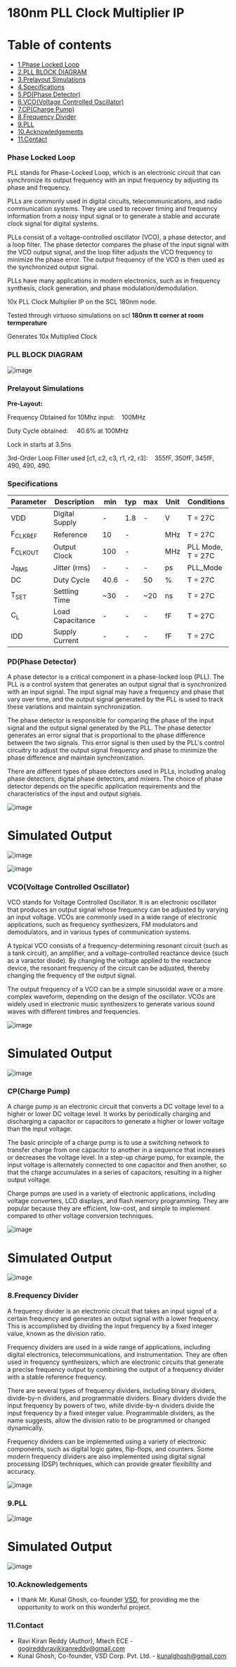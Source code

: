 # 180nm PLL Clock Multiplier IP

# Table of contents
 - [1.Phase Locked Loop](https://github.com/Gogireddyravikiran/msvsdpll/blob/main/README.md#-Phase-Locked-Loop-)
 - [2.PLL BLOCK DIAGRAM](https://github.com/Gogireddyravikiran/msvsdpll/blob/main/README.md#-PLL-BLOCK-DIAGRAM-)
 - [3.Prelayout Simulations](https://github.com/Gogireddyravikiran/msvsdpll/blob/main/README.md#-Prelayout-Simulations-)
 - [4.Specifications](https://github.com/Gogireddyravikiran/msvsdpll/blob/main/README.md#-Specifications-)
 - [5.PD(Phase Detector)](https://github.com/Gogireddyravikiran/msvsdpll/blob/main/README.md#-PD(Phase-Detector)-)
 - [6.VCO(Voltage Controlled Oscillator)](https://github.com/Gogireddyravikiran/msvsdpll/blob/main/README.md#-VCO(Voltage-Controlled-Oscillator)-)
 - [7.CP(Charge Pump)](https://github.com/Gogireddyravikiran/msvsdpll/blob/main/README.md#-CP(Charge-Pump)-)
 - [8.Frequency Divider](https://github.com/Gogireddyravikiran/msvsdpll/blob/main/README.md#-Frequency-Divider-)
 - [9.PLL](https://github.com/Gogireddyravikiran/msvsdpll/blob/main/README.md#-PLL-)
 - [10.Acknowledgements](https://github.com/Gogireddyravikiran/msvsdpll/blob/main/README.md#-Acknowledgements-)
 - [11.Contact](https://github.com/Gogireddyravikiran/msvsdpll/blob/main/README.md#-Contact-)

 ### Phase Locked Loop

PLL stands for Phase-Locked Loop, which is an electronic circuit that can synchronize its output frequency with an input frequency by adjusting its phase and frequency.

PLLs are commonly used in digital circuits, telecommunications, and radio communication systems. They are used to recover timing and frequency information from a noisy input signal or to generate a stable and accurate clock signal for digital systems.

PLLs consist of a voltage-controlled oscillator (VCO), a phase detector, and a loop filter. The phase detector compares the phase of the input signal with the VCO output signal, and the loop filter adjusts the VCO frequency to minimize the phase error. The output frequency of the VCO is then used as the synchronized output signal.

PLLs have many applications in modern electronics, such as in frequency synthesis, clock generation, and phase modulation/demodulation.


10x PLL Clock Multiplier IP on the SCL 180nm node.

Tested through virtuoso simulations on scl <b>180nm tt corner at room termperature</b>

Generates 10x Multiplied Clock

### PLL BLOCK DIAGRAM

![image](https://user-images.githubusercontent.com/110079770/221420600-607404b2-fbcf-4365-932b-cef8cffd47ec.png)

### Prelayout Simulations
<b> Pre-Layout: </b> <br>

Frequency Obtained for  10Mhz input: &nbsp;&nbsp;&nbsp;100MHz <br>

Duty Cycle obtained: &nbsp;&nbsp;&nbsp; 40.6% at 100MHz

Lock in starts at 3.5ns

3rd-Order Loop Filter used [c1, c2, c3, r1, r2, r3]: &nbsp;&nbsp;&nbsp;355fF, 350fF, 345fF, 490, 490, 490.

### Specifications


| Parameter | Description | min | typ | max | Unit | Conditions |
| --- | --- | --- | --- | --- | --- | --- |
| VDD | Digital Supply | - | 1.8 | - | V | T = 27C |
| F<sub>CLKREF</sub> | Reference | 10 | - |  | MHz | T = 27C |
| F<sub>CLKOUT</sub> | Output Clock | 100 | - |  | MHz | PLL Mode, T = 27C |
| J<sub>RMS</sub> | Jitter (rms) | - | - | - | ps | PLL_Mode |
| DC | Duty Cycle | 40.6 | - | 50 | % | T = 27C | 
| T<sub>SET</sub> | Settling Time | ~30 | - | ~20 | ns | T = 27C |
| C<sub>L</sub> | Load Capacitance | - | - | - | fF | T = 27C |
| IDD | Supply Current | - | - | - | fF | T = 27C |





### PD(Phase Detector)

A phase detector is a critical component in a phase-locked loop (PLL). The PLL is a control system that generates an output signal that is synchronized with an input signal. The input signal may have a frequency and phase that vary over time, and the output signal generated by the PLL is used to track these variations and maintain synchronization.

The phase detector is responsible for comparing the phase of the input signal and the output signal generated by the PLL. The phase detector generates an error signal that is proportional to the phase difference between the two signals. This error signal is then used by the PLL's control circuitry to adjust the output signal frequency and phase to minimize the phase difference and maintain synchronization.

There are different types of phase detectors used in PLLs, including analog phase detectors, digital phase detectors, and mixers. The choice of phase detector depends on the specific application requirements and the characteristics of the input and output signals.

![image](https://user-images.githubusercontent.com/110079770/219592091-287b9540-b966-4577-878b-411eaaa34976.png)

# Simulated Output 

![image](https://user-images.githubusercontent.com/110079770/219910205-7a4f4b9c-197b-4a22-9198-e2851cb5bcda.png)


![image](https://user-images.githubusercontent.com/110079770/219910273-1c91e4a3-c2c5-4106-aff0-f1a2be9e1ef1.png)



### VCO(Voltage Controlled Oscillator)

VCO stands for Voltage Controlled Oscillator. It is an electronic oscillator that produces an output signal whose frequency can be adjusted by varying an input voltage. VCOs are commonly used in a wide range of electronic applications, such as frequency synthesizers, FM modulators and demodulators, and in various types of communication systems.

A typical VCO consists of a frequency-determining resonant circuit (such as a tank circuit), an amplifier, and a voltage-controlled reactance device (such as a varactor diode). By changing the voltage applied to the reactance device, the resonant frequency of the circuit can be adjusted, thereby changing the frequency of the output signal.

The output frequency of a VCO can be a simple sinusoidal wave or a more complex waveform, depending on the design of the oscillator. VCOs are widely used in electronic music synthesizers to generate various sound waves with different timbres and frequencies.

![image](https://user-images.githubusercontent.com/110079770/219592583-7b3adbac-c411-4786-81bd-ad7c13b7418c.png)


# Simulated Output

![image](https://user-images.githubusercontent.com/110079770/219592905-d53bf438-d52c-418d-ad89-93d8a76c1034.png)




### CP(Charge Pump)

A charge pump is an electronic circuit that converts a DC voltage level to a higher or lower DC voltage level. It works by periodically charging and discharging a capacitor or capacitors to generate a higher or lower voltage than the input voltage.

The basic principle of a charge pump is to use a switching network to transfer charge from one capacitor to another in a sequence that increases or decreases the voltage level. In a step-up charge pump, for example, the input voltage is alternately connected to one capacitor and then another, so that the charge accumulates in a series of capacitors, resulting in a higher output voltage.

Charge pumps are used in a variety of electronic applications, including voltage converters, LCD displays, and flash memory programming. They are popular because they are efficient, low-cost, and simple to implement compared to other voltage conversion techniques.

![image](https://user-images.githubusercontent.com/110079770/218623175-da54c5db-34b4-4859-8ccf-92dd86bf209c.png)

# Simulated Output

![image](https://user-images.githubusercontent.com/110079770/219592730-492dd5d3-b04f-47c1-820a-5b4ea25c2113.png)

### 8.Frequency Divider

A frequency divider is an electronic circuit that takes an input signal of a certain frequency and generates an output signal with a lower frequency. This is accomplished by dividing the input frequency by a fixed integer value, known as the division ratio.

Frequency dividers are used in a wide range of applications, including digital electronics, telecommunications, and instrumentation. They are often used in frequency synthesizers, which are electronic circuits that generate a precise frequency output by combining the output of a frequency divider with a stable reference frequency.

There are several types of frequency dividers, including binary dividers, divide-by-n dividers, and programmable dividers. Binary dividers divide the input frequency by powers of two, while divide-by-n dividers divide the input frequency by a fixed integer value. Programmable dividers, as the name suggests, allow the division ratio to be programmed or changed dynamically.

Frequency dividers can be implemented using a variety of electronic components, such as digital logic gates, flip-flops, and counters. Some modern frequency dividers are also implemented using digital signal processing (DSP) techniques, which can provide greater flexibility and accuracy.

![image](https://user-images.githubusercontent.com/110079770/219916777-5b0ca217-7c74-436a-b288-ed2ac33ac269.png)



### 9.PLL

![image](https://user-images.githubusercontent.com/110079770/219593114-ee1566a0-df3d-46a5-9e03-4398e859b9b7.png)

# Simulated Output

![image](https://user-images.githubusercontent.com/110079770/219919201-7ee25044-8e6e-433f-a187-8e2d552d2cc6.png)



### 10.Acknowledgements

* I thank Mr. Kunal Ghosh, co-founder [VSD](https://www.vlsisystemdesign.com/), for providing me the opportunity to  work on this wonderful project.

### 11.Contact 

* Ravi Kiran Reddy (Author), Mtech ECE - gogireddyravikiranreddy@gmail.com
* Kunal Ghosh, Co-founder, VSD Corp. Pvt. Ltd. - kunalghosh@gmail.com


